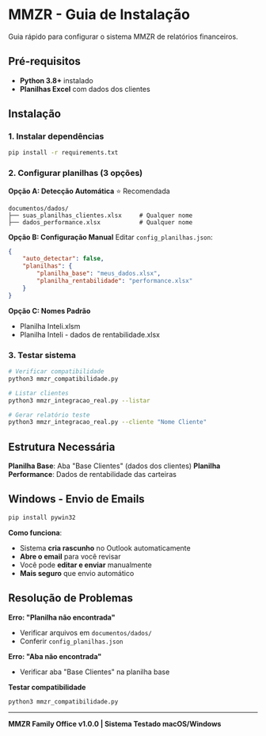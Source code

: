 # MMZR - Guia de Instalação

Guia rápido para configurar o sistema MMZR de relatórios financeiros.

## Pré-requisitos

- **Python 3.8+** instalado
- **Planilhas Excel** com dados dos clientes

## Instalação

### 1. Instalar dependências
```bash
pip install -r requirements.txt
```

### 2. Configurar planilhas (3 opções)

**Opção A: Detecção Automática** ⭐ Recomendada
```
documentos/dados/
├── suas_planilhas_clientes.xlsx     # Qualquer nome
├── dados_performance.xlsx           # Qualquer nome
```

**Opção B: Configuração Manual**
Editar `config_planilhas.json`:
```json
{
    "auto_detectar": false,
    "planilhas": {
        "planilha_base": "meus_dados.xlsx",
        "planilha_rentabilidade": "performance.xlsx"
    }
}
```

**Opção C: Nomes Padrão**
- Planilha Inteli.xlsm
- Planilha Inteli - dados de rentabilidade.xlsx

### 3. Testar sistema
```bash
# Verificar compatibilidade
python3 mmzr_compatibilidade.py

# Listar clientes
python3 mmzr_integracao_real.py --listar

# Gerar relatório teste
python3 mmzr_integracao_real.py --cliente "Nome Cliente"
```

## Estrutura Necessária

**Planilha Base**: Aba "Base Clientes" (dados dos clientes)
**Planilha Performance**: Dados de rentabilidade das carteiras

## Windows - Envio de Emails

```bash
pip install pywin32
```

**Como funciona**:
- Sistema **cria rascunho** no Outlook automaticamente
- **Abre o email** para você revisar
- Você pode **editar e enviar** manualmente
- **Mais seguro** que envio automático

## Resolução de Problemas

**Erro: "Planilha não encontrada"**
- Verificar arquivos em `documentos/dados/`
- Conferir `config_planilhas.json`

**Erro: "Aba não encontrada"**
- Verificar aba "Base Clientes" na planilha base

**Testar compatibilidade**
```bash
python3 mmzr_compatibilidade.py
```

---

**MMZR Family Office v1.0.0 | Sistema Testado macOS/Windows** 